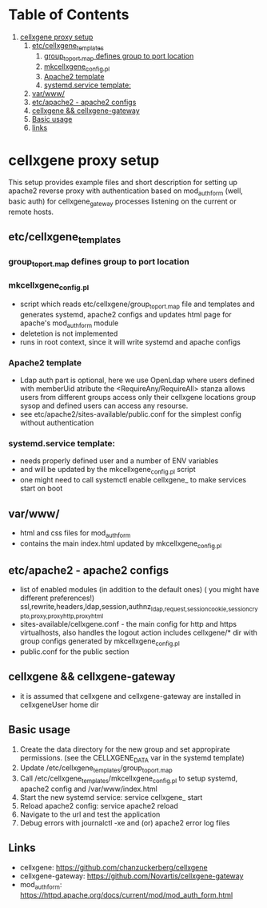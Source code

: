 
# Table of Contents

1.  [cellxgene proxy setup](#org8535249)
    1.  [etc/cellxgene<sub>templates</sub>](#org70b949b)
        1.  [group<sub>to</sub><sub>port.map</sub> defines group to port location](#org2593de5)
        2.  [mkcellxgene<sub>config.pl</sub>](#org9d9afed)
        3.  [Apache2 template](#orga8e4ab3)
        4.  [systemd.service template:](#org2413369)
    2.  [var/www/](#org90a423a)
    3.  [etc/apache2 - apache2 configs](#org352083b)
    4.  [cellxgene && cellxgene-gateway](#org0b8bc08)
    5.  [Basic usage](#orgbaa67c6)
    6.  [links](#orga301c60)


<a id="org8535249"></a>

# cellxgene proxy setup

This setup provides example files and short description for setting up apache2 reverse proxy with 
authentication based on mod<sub>auth</sub><sub>form</sub> (well, basic auth) for cellxgene<sub>gateway</sub> processes listening 
on the current or remote hosts.


<a id="org70b949b"></a>

## etc/cellxgene<sub>templates</sub>


<a id="org2593de5"></a>

### group<sub>to</sub><sub>port.map</sub> defines group to port location


<a id="org9d9afed"></a>

### mkcellxgene<sub>config.pl</sub>

-   script which reads etc/cellxgene/group<sub>to</sub><sub>port.map</sub> file and templates and generates systemd, apache2 configs
    and updates html page for apache's mod<sub>auth</sub><sub>form</sub> module
-   deletetion is not implemented
-   runs in root context, since it will write systemd and apache configs


<a id="orga8e4ab3"></a>

### Apache2 template

-   Ldap auth part is optional, here we use OpenLdap where users defined with memberUid atribute
    the <RequireAny/RequireAll> stanza allows users from different groups access only their cellxgene locations 
    group sysop and defined users can access any resourse.
-   see etc/apache2/sites-available/public.conf for the simplest config without authentication


<a id="org2413369"></a>

### systemd.service template:

-   needs properly defined user and a number of ENV variables
-   <group> and <port> will be updated by the mkcellxgene<sub>config.pl</sub> script
-   one might need to call  systemctl enable cellxgene\_<group> to make services start on boot


<a id="org90a423a"></a>

## var/www/

-   html and css files for mod<sub>auth</sub><sub>form</sub>
-   contains the main index.html updated by mkcellxgene<sub>config.pl</sub>


<a id="org352083b"></a>

## etc/apache2 - apache2 configs

-   list of enabled modules (in addition to the default ones) ( you might have different preferences!)
    ssl,rewrite,headers,ldap,session,authnz<sub>ldap,request,session</sub><sub>cookie,session</sub><sub>crypto,proxy,proxy</sub><sub>http,proxy</sub><sub>html</sub>
-   sites-available/cellxgene.conf - the main config for http and https virtualhosts, also handles the logout action
    includes cellxgene/\* dir with group configs generated by mkcellxgene<sub>config.pl</sub>
-   public.conf for the public section


<a id="org0b8bc08"></a>

## cellxgene && cellxgene-gateway

-   it is assumed that cellxgene and cellxgene-gateway are installed in cellxgeneUser home dir


<a id="orgbaa67c6"></a>

## Basic usage

1.  Create the data directory for the new group and set appropirate permissions.
    (see the CELLXGENE<sub>DATA</sub> var in the systemd template)
2.  Update /etc/cellxgene<sub>templates</sub>/group<sub>to</sub><sub>port.map</sub>
3.  Call /etc/cellxgene<sub>templates</sub>/mkcellxgene<sub>config.pl</sub> <group> to setup systemd, apache2 config 
    and /var/www/index.html
4.  Start the new systemd service: service cellxgene\_<group> start
5.  Reload apache2 config: service apache2 reload
6.  Navigate to the url and test the application
7.  Debug errors with journalctl -xe and (or) apache2 error log files


<a id="orga301c60"></a>

## Links

-   cellxgene: <https://github.com/chanzuckerberg/cellxgene>
-   cellxgene-gateway: <https://github.com/Novartis/cellxgene-gateway>
-   mod<sub>auth</sub><sub>form</sub>: <https://httpd.apache.org/docs/current/mod/mod_auth_form.html>

